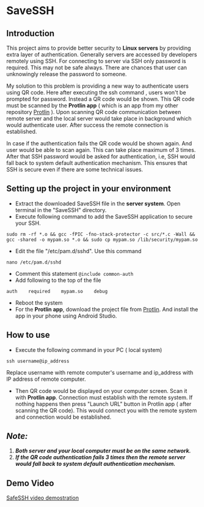 # SaveSSH
## Introduction

This project aims to provide better security to **Linux servers** by providing extra layer of authentication. Generally servers are accessed by developers remotely using SSH. For connecting to server via SSH only password is required. This may not be safe always. There are chances that user can unknowingly release the password to someone. 

My solution to this problem is providing a new way to authenticate users using QR code. Here after executing the ssh command , users won't be prompted for password. Instead a QR code would be shown. This QR code must be scanned by the **Protlin app** ( which is an app from my other repository [Protlin](https://github.com/krunalmk/Protlin) ). Upon scanning QR code communication between remote server and the local server would take place in background which would authenticate user. After success the remote connection is established. 

In case if the authentication fails the QR code would be shown again. And user would be able to scan again. This can take place maximum of 3 times. After that SSH password would be asked for authentication, i.e, SSH would fall back to system default authentication mechanism. This ensures that SSH is secure even if there are some technical issues.

## Setting up the project in your environment

- Extract the downloaded SaveSSH file in the **server system**. Open terminal in the "SaveSSH" directory.
- Execute following command to add the SaveSSH application to secure your SSH.

```
sudo rm -rf *.o && gcc -fPIC -fno-stack-protector -c src/*.c -Wall && gcc -shared -o mypam.so *.o && sudo cp mypam.so /lib/security/mypam.so
```
- Edit the file "/etc/pam.d/sshd". Use this command
```
nano /etc/pam.d/sshd
```
- Comment this statement `@include common-auth`
- Add following to the top of the file
```
auth    required    mypam.so    debug
```
- Reboot the system
- For the **Protlin app**, download the project file from [Protlin](https://github.com/krunalmk/Protlin). And install the app in your phone using Android Studio.

## How to use 
- Execute the following command in your PC ( local system)
```
ssh username@ip_address
```
Replace username with remote computer's username and ip_address with IP address of remote computer.
- Then QR code would be displayed on your computer screen. Scan it with **Protlin app**. Connection must establish with the remote system. If nothing happens then press "Launch URL" button in Protlin app ( after scanning the QR code). This would connect you with the remote system and connection would be established.

## **_Note:_**
1. **_Both server and your local computer must be on the same network._**
2. **_If the QR code authentication fails 3 times then the remote server would fall back to system default authentication mechanism._**

## Demo Video

[SafeSSH video demostration](https://drive.google.com/file/d/1lvZEfN-m6Hi55x_LCekqQbzy3N4BEvad/view?usp=sharing)
